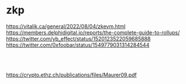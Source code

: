 # zkp

https://vitalik.ca/general/2022/08/04/zkevm.html<br>
https://members.delphidigital.io/reports/the-complete-guide-to-rollups/  <br>
https://twitter.com/yb_effect/status/1520123522059685888
https://twitter.com/0xfoobar/status/1549779031314284544  <br><br><br><br>




https://crypto.ethz.ch/publications/files/Maurer09.pdf<br>

